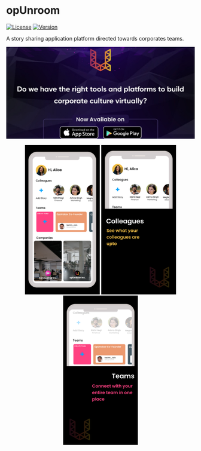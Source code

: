 # opUnroom
[![License](https://img.shields.io/badge/license-MIT-blue.svg)](https://opensource.org/licenses/MIT)
[![Version](https://img.shields.io/badge/version-1.0.0-green.svg)]()

A story sharing application platform directed towards corporates teams.

![](./media/feature_graphic.png)

<p align="center">
  <img src="./media/screen-shot1(googlePlay).png" width="200" />
  <img src="./media/screen-shot2(googlePlay).png" width="200" />
  <img src="./media/screen-shot3(googlePlay).png" width="200" />
</p>